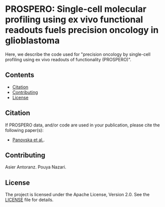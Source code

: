 # PROSPERO: Single-cell molecular profiling using ex vivo functional readouts fuels precision oncology in glioblastoma
Here, we describe the code used for "precision oncology by single-cell profiling using ex vivo readouts of functionality (PROSPERO)".

## Contents

- [Citation](#citation)
- [Contributing](#contributing)
- [License](#license)

## Citation

If PROSPERO data, and/or code are used in your publication, please cite the following paper(s):
- [Panovska et al.](URL "https://link.springer.com/article/10.1007/s00018-023-04772-1#Sec2").
  
## Contributing

Asier Antoranz.
Pouya Nazari.

## License

The project is licensed under the Apache License, Version 2.0. See the [LICENSE](LICENSE) file for details.
